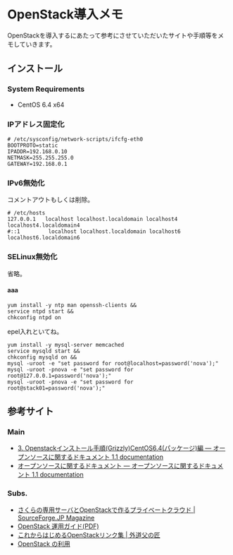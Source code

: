 # OpenStack導入メモ

OpenStackを導入するにあたって参考にさせていただいたサイトや手順等をメモしていきます。

## インストール

### System Requirements

- CentOS 6.4 x64

### IPアドレス固定化

```
# /etc/sysconfig/network-scripts/ifcfg-eth0
BOOTPROTO=static
IPADDR=192.168.0.10
NETMASK=255.255.255.0
GATEWAY=192.168.0.1
```

### IPv6無効化

コメントアウトもしくは削除。

```
# /etc/hosts
127.0.0.1   localhost localhost.localdomain localhost4 localhost4.localdomain4
#::1         localhost localhost.localdomain localhost6 localhost6.localdomain6
```

### SELinux無効化

省略。

#### aaa

```
yum install -y ntp man openssh-clients &&
service ntpd start &&
chkconfig ntpd on
```

epel入れといてね。

```
yum install -y mysql-server memcached
service mysqld start &&
chkconfig mysqld on &&
mysql -uroot -e "set password for root@localhost=password('nova');"
mysql -uroot -pnova -e "set password for root@127.0.0.1=password('nova');"
mysql -uroot -pnova -e "set password for root@stack01=password('nova');"
```

## 参考サイト

### Main

- [3. Openstackインストール手順(Grizzly)CentOS6.4(パッケージ)編 —
オープンソースに関するドキュメント 1.1
documentation](http://oss.fulltrust.co.jp/doc/openstack_grizzly_centos64_yum/)
- [オープンソースに関するドキュメント — オープンソースに関するドキュメント 1.1
documentation](http://oss.fulltrust.co.jp/doc/index.html)

### Subs.

- [さくらの専用サーバとOpenStackで作るプライベートクラウド | SourceForge.JP Magazine](http://sourceforge.jp/magazine/12/09/18/1126211)
- [OpenStack 運用ガイド(PDF)](http://dream.daynight.jp/openstack/openstack-ops/openstack-ops-manual-local.pdf)
- [これからはじめるOpenStackリンク集 | 外道父の匠](http://blog.father.gedow.net/2013/02/19/openstack-links/)
- [OpenStack の利用](http://www.slideshare.net/yosshy/openstack-14884093)

